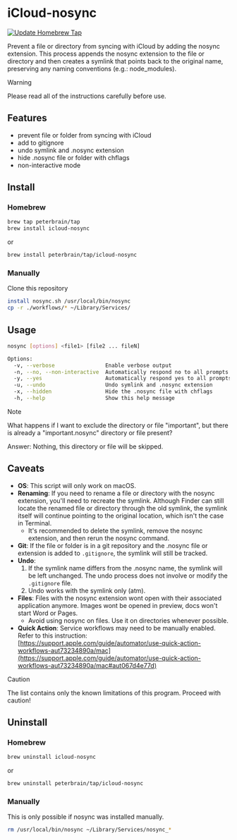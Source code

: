 # iCloud-nosync

[![Update Homebrew Tap](https://github.com/PeterBrain/icloud-nosync/actions/workflows/update-tap.yml/badge.svg)](https://github.com/PeterBrain/icloud-nosync/actions/workflows/update-tap.yml)

Prevent a file or directory from syncing with iCloud by adding the nosync extension. This process appends the nosync extension to the file or directory and then creates a symlink that points back to the original name, preserving any naming conventions (e.g.: node_modules).

> [!WARNING]
> Please read all of the instructions carefully before use.

## Features

* prevent file or folder from syncing with iCloud
* add to gitignore
* undo symlink and .nosync extension
* hide .nosync file or folder with chflags
* non-interactive mode

## Install

### Homebrew

```bash
brew tap peterbrain/tap
brew install icloud-nosync
```
or
```bash
brew install peterbrain/tap/icloud-nosync
```

### Manually

Clone this repository

```bash
install nosync.sh /usr/local/bin/nosync
cp -r ./workflows/* ~/Library/Services/
```

## Usage

```bash
nosync [options] <file1> [file2 ... fileN]

Options:
  -v, --verbose                Enable verbose output
  -n, --no, --non-interactive  Automatically respond no to all prompts
  -y, --yes                    Automatically respond yes to all prompts
  -u, --undo                   Undo symlink and .nosync extension
  -x, --hidden                 Hide the .nosync file with chflags
  -h, --help                   Show this help message
```

> [!NOTE]
> What happens if I want to exclude the directory or file "important", but there is already a "important.nosync" directory or file present?
>
> Answer: Nothing, this directory or file will be skipped.

## Caveats

* **OS**: This script will only work on macOS.
* **Renaming**: If you need to rename a file or directory with the nosync extension, you'll need to recreate the symlink. Although Finder can still locate the renamed file or directory through the old symlink, the symlink itself will continue pointing to the original location, which isn't the case in Terminal.
  * It's recommended to delete the symlink, remove the nosync extension, and then rerun the nosync command.
* **Git**: If the file or folder is in a git repository and the .nosync file or extension is added to `.gitignore`, the symlink will still be tracked.
* **Undo**:
  1. If the symlink name differs from the .nosync name, the symlink will be left unchanged. The undo process does not involve or modify the `.gitignore` file.
  2. Undo works with the symlink only (atm).
* **Files**: Files with the nosync extension wont open with their associated application anymore. Images wont be opened in preview, docs won't start Word or Pages.
  * Avoid using nosync on files. Use it on directories whenever possible.
* **Quick Action**: Service workflows may need to be manually enabled. Refer to this instruction: [https://support.apple.com/guide/automator/use-quick-action-workflows-aut73234890a/mac](https://support.apple.com/guide/automator/use-quick-action-workflows-aut73234890a/mac#aut067d4e77d)

> [!CAUTION]
> The list contains only the known limitations of this program. Proceed with caution!

## Uninstall

### Homebrew

```bash
brew uninstall icloud-nosync
```
or
```bash
brew uninstall peterbrain/tap/icloud-nosync
```

### Manually

This is only possible if nosync was installed manually.
```bash
rm /usr/local/bin/nosync ~/Library/Services/nosync_*
```
